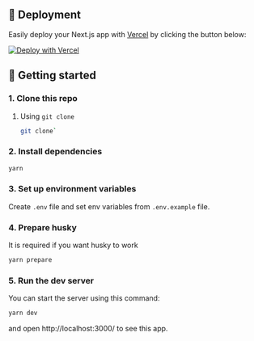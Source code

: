 ## 🚀 Deployment

Easily deploy your Next.js app with <a href="https://vercel.com/">Vercel</a> by clicking the button below:

[![Deploy with Vercel](https://vercel.com/button)](https://vercel.com/new/clone?repository-url=)

## 🎯 Getting started

### 1. Clone this repo

1. Using `git clone`

   ```bash
   git clone`
   ```

### 2. Install dependencies

```bash
yarn
```

### 3. Set up environment variables

Create `.env` file and set env variables from `.env.example` file.

### 4. Prepare husky

It is required if you want husky to work

```bash
yarn prepare
```

### 5. Run the dev server

You can start the server using this command:

```bash
yarn dev
```

and open http://localhost:3000/ to see this app.

